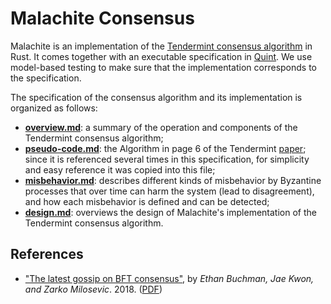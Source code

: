 # Malachite Consensus

Malachite is an implementation of the [Tendermint consensus algorithm][tendermint-arxiv] in Rust.
It comes together with an executable specification in [Quint][quint-spec].
We use model-based testing to make sure that the implementation corresponds to
the specification.

The specification of the consensus algorithm and its implementation is organized as follows:

- [**overview.md**](./overview.md): a summary of the operation and components
  of the Tendermint consensus algorithm;
- [**pseudo-code.md**](./pseudo-code.md): the Algorithm in page 6 of the
  Tendermint [paper][tendermint-pdf];
  since it is referenced several times in this specification, for simplicity and
  easy reference it was copied into this file;
- [**misbehavior.md**](./misbehavior.md): describes different kinds of
  misbehavior by Byzantine processes that over time can harm the system (lead to
  disagreement), and how each misbehavior is defined and can be detected;
- [**design.md**](./design.md): overviews the design of Malachite's
  implementation of the Tendermint consensus algorithm.

## References

- ["The latest gossip on BFT consensus"][tendermint-arxiv],
  by _Ethan Buchman, Jae Kwon, and Zarko Milosevic_. 2018.
  ([PDF][tendermint-pdf])

[tendermint-arxiv]: https://arxiv.org/abs/1807.04938
[tendermint-pdf]: https://arxiv.org/pdf/1807.04938
[quint-spec]: ../quint/README.md
